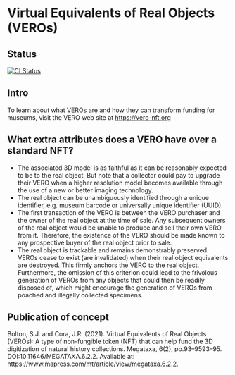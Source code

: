 # Virtual Equivalents of Real Objects (VEROs)

## Status
[![CI Status](https://github.com/VERO-NFT/vero-nft/actions/workflows/ci.yml/badge.svg?branch=main)](https://github.com/VERO-NFT/vero-nft/actions/workflows/ci.yml)

## Intro
To learn about what VEROs are and how they can transform funding for museums, visit the VERO web site at https://vero-nft.org

## What extra attributes does a VERO have over a standard NFT?
* The associated 3D model is as faithful as it can be reasonably expected to be to the real object. But note that a collector could pay to upgrade their VERO when a higher resolution model becomes available through the use of a new or better imaging technology.
* The real object can be unambiguously identified through a unique identifier, e.g. museum barcode or universally unique identifier (UUID).
* The first transaction of the VERO is between the VERO purchaser and the owner of the real object at the time of sale. Any subsequent owners of the real object would be unable to produce and sell their own VERO from it. Therefore, the existence of the VERO should be made known to any prospective buyer of the real object prior to sale.
* The real object is trackable and remains demonstrably preserved. VEROs cease to exist (are invalidated) when their real object equivalents are destroyed. This firmly anchors the VERO to the real object. Furthermore, the omission of this criterion could lead to the frivolous generation of VEROs from any objects that could then be readily disposed of, which might encourage the generation of VEROs from poached and illegally collected specimens.

## Publication of concept
Bolton, S.J. and Cora, J.R. (2021). Virtual Equivalents of Real Objects (VEROs): A type of non-fungible token
(NFT) that can help fund the 3D digitization of natural history collections. Megataxa, 6(2), pp.93–9593–95.
DOI:10.11646/MEGATAXA.6.2.2. Available at: https://www.mapress.com/mt/article/view/megataxa.6.2.2.
